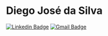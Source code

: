 # Diego José da Silva
[![Linkedin Badge](https://img.shields.io/badge/-DiegoSilva-blue?style=flat-square&logo=Linkedin&logoColor=white&link=https://www.linkedin.com/in/dijsilva/)](https://www.linkedin.com/in/dijsilva/) 
[![Gmail Badge](https://img.shields.io/badge/-diegojsilvabr@gmail.com-c14438?style=flat-square&logo=Gmail&logoColor=white&link=mailto:diegojsilvabr@gmail.com)](mailto:diegojsilvabr@gmail.com)
